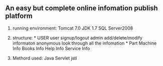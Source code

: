 ## An easy but complete online infomation publish platform

1. running environment:
		Tomcat 7.0
		JDK 1.7
		SQL Server2008

2. structure:
		* USER
		user signup/logout
		admin add/delete/modify informaton
		anonymous look through all the infomation
		* Part
		Machine Info
		Books Info
		Help Info
		Service Info

3. Methord used:
		Java Servlet
		jstl
